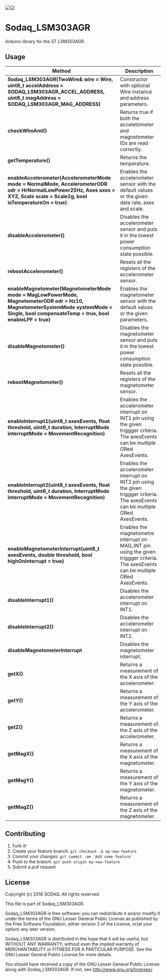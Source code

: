 [![CI](https://github.com/SodaqMoja/Sodaq_LSM303AGR/workflows/CI/badge.svg)](https://github.com/SodaqMoja/Sodaq_LSM303AGR/actions?query=workflow%3ACI)

# Sodaq_LSM303AGR

Arduino library for the ST LSM303AGR.

## Usage

Method|Description
------|------
**Sodaq_LSM303AGR(TwoWire& wire = Wire, uint8_t accelAddress = SODAQ_LSM303AGR_ACCEL_ADDRESS, uint8_t magAddress = SODAQ_LSM303AGR_MAG_ADDRESS)**|Constructor with optional Wire instance and address parameters.
**checkWhoAmI()**|Returns true if both the acceletometer and magnetometer IDs are read correctly.
**getTemperature()**|Returns the temperature.
**enableAccelerometer(AccelerometerMode mode = NormalMode, AccelerometerODR odr = HrNormalLowPower25Hz, Axes axes = XYZ, Scale scale = Scale2g, bool isTemperatureOn = true)**|Enables the accelerometer sensor with the default values or the given data rate, axes and scale.
**disableAccelerometer()**|Disables the accelerometer sensor and puts it in the lowest power consumption state possible.
**rebootAccelerometer()**|Resets all the registers of the accelerometer sensor.
**enableMagnetometer(MagnetometerMode mode = MagLowPowerMode, MagnetometerODR odr = Hz10, MagnetometerSystemMode systemMode = Single, bool compensateTemp = true, bool enableLPF = true)**|Enables the magnetometer sensor with the default values or the given parameters.
**disableMagnetometer()**|Disables the magnetometer sensor and puts it in the lowest power consumption state possible.
**rebootMagnetometer()**|Resets all the registers of the magnetometer sensor.
**enableInterrupt1(uint8_t axesEvents, float threshold, uint8_t duration, InterruptMode interruptMode = MovementRecognition)**|Enables the accelerometer interrupt on INT1 pin using the given triggger criteria. The axesEvents can be multiple ORed AxesEvents.
**enableInterrupt2(uint8_t axesEvents, float threshold, uint8_t duration, InterruptMode interruptMode = MovementRecognition)**|Enables the accelerometer interrupt on INT2 pin using the given triggger criteria. The axesEvents can be multiple ORed AxesEvents.
**enableMagnetometerInterrupt(uint8_t axesEvents, double threshold, bool highOnInterrupt = true)**|Enables the magnetometre interrupt on MAG_INT pin using the given triggger criteria. The axesEvents can be multiple ORed AxesEvents.
**disableInterrupt1()**|Disables the accelerometer interrupt on INT1.
**disableInterrupt2()**|Disables the accelerometer interrupt on INT2.
**disableMagnetometerInterrupt**|Disables the magnetometer interrupt.
**getX()**|Returns a measurement of the X axis of the accelerometer.
**getY()**|Returns a measurement of the Y axis of the accelerometer.
**getZ()**|Returns a measurement of the Z axis of the accelerometer.
**getMagX()**|Returns a measurement of the X axis of the magnetometer.
**getMagY()**|Returns a measurement of the Y axis of the magnetometer.
**getMagZ()**|Returns a measurement of the Z axis of the magnetometer.

## Contributing

1. Fork it!
2. Create your feature branch: `git checkout -b my-new-feature`
3. Commit your changes: `git commit -am 'Add some feature'`
4. Push to the branch: `git push origin my-new-feature`
5. Submit a pull request

## License

Copyright (c) 2018 SODAQ. All rights reserved.

This file is part of Sodaq_LSM303AGR.

Sodaq_LSM303AGR is free software: you can redistribute it and/or modify
it under the terms of the GNU Lesser General Public License as
published by the Free Software Foundation, either version 3 of
the License, or(at your option) any later version.

Sodaq_LSM303AGR is distributed in the hope that it will be useful,
but WITHOUT ANY WARRANTY; without even the implied warranty of
MERCHANTABILITY or FITNESS FOR A PARTICULAR PURPOSE. See the
GNU Lesser General Public License for more details.

You should have received a copy of the GNU Lesser General Public
License along with Sodaq_LSM303AGR.  If not, see
<http://www.gnu.org/licenses/>.
